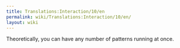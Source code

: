 ```yaml
---
title: Translations:Interaction/10/en
permalink: wiki/Translations:Interaction/10/en/
layout: wiki
---
```


Theoretically, you can have any number of patterns running at once.
